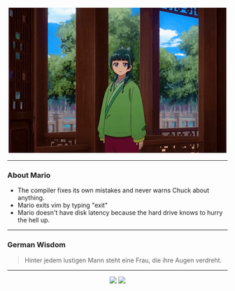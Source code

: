 <p align="center">
  <img src="assets/maomao.gif" />
</p>

---

### About Mario
- The compiler fixes its own mistakes and never warns Chuck about anything.
- Mario exits vim by typing "exit"
- Mario doesn't have disk latency because the hard drive knows to hurry the hell up.

---

### German Wisdom
> Hinter jedem lustigen Mann steht eine Frau, die ihre Augen verdreht.

---

<p align="center">
  <a>
    <img height="180em" src="https://github-readme-stats-eight-theta.vercel.app/api?username=Torfkopp&show_icons=true&theme=dark&include_all_commits=true&count_private=true"/>
  </a>
  <a href="https://github.com/Torfkopp?tab=repositories">
    <img height="180em" src="https://github-readme-stats-eight-theta.vercel.app/api/top-langs/?username=torfkopp&layout=compact&theme=dark&langs_count=8&hide=java"/>
  </a>
</p>
